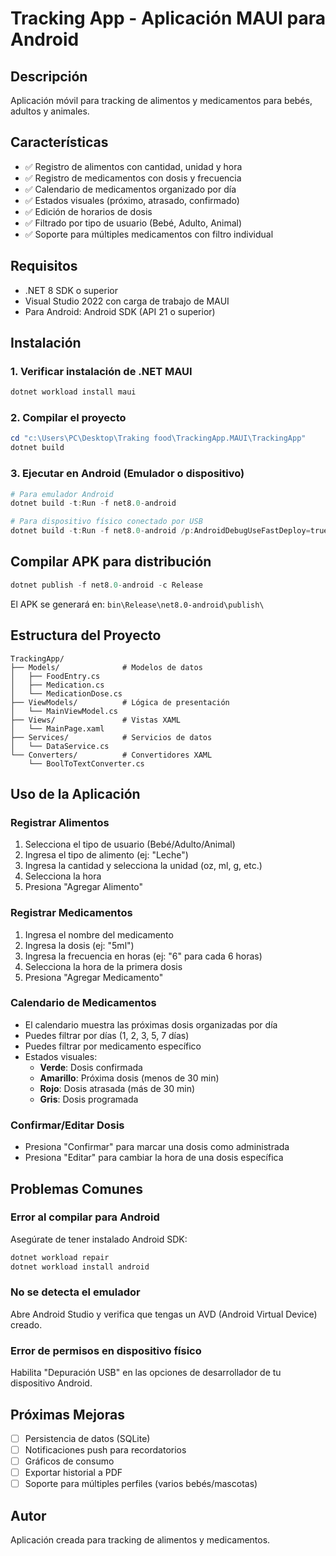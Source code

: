 # Tracking App - Aplicación MAUI para Android

## Descripción
Aplicación móvil para tracking de alimentos y medicamentos para bebés, adultos y animales.

## Características
- ✅ Registro de alimentos con cantidad, unidad y hora
- ✅ Registro de medicamentos con dosis y frecuencia
- ✅ Calendario de medicamentos organizado por día
- ✅ Estados visuales (próximo, atrasado, confirmado)
- ✅ Edición de horarios de dosis
- ✅ Filtrado por tipo de usuario (Bebé, Adulto, Animal)
- ✅ Soporte para múltiples medicamentos con filtro individual

## Requisitos
- .NET 8 SDK o superior
- Visual Studio 2022 con carga de trabajo de MAUI
- Para Android: Android SDK (API 21 o superior)

## Instalación

### 1. Verificar instalación de .NET MAUI
```powershell
dotnet workload install maui
```

### 2. Compilar el proyecto
```powershell
cd "c:\Users\PC\Desktop\Traking food\TrackingApp.MAUI\TrackingApp"
dotnet build
```

### 3. Ejecutar en Android (Emulador o dispositivo)
```powershell
# Para emulador Android
dotnet build -t:Run -f net8.0-android

# Para dispositivo físico conectado por USB
dotnet build -t:Run -f net8.0-android /p:AndroidDebugUseFastDeploy=true
```

## Compilar APK para distribución
```powershell
dotnet publish -f net8.0-android -c Release
```

El APK se generará en: `bin\Release\net8.0-android\publish\`

## Estructura del Proyecto
```
TrackingApp/
├── Models/              # Modelos de datos
│   ├── FoodEntry.cs
│   ├── Medication.cs
│   └── MedicationDose.cs
├── ViewModels/          # Lógica de presentación
│   └── MainViewModel.cs
├── Views/               # Vistas XAML
│   └── MainPage.xaml
├── Services/            # Servicios de datos
│   └── DataService.cs
└── Converters/          # Convertidores XAML
    └── BoolToTextConverter.cs
```

## Uso de la Aplicación

### Registrar Alimentos
1. Selecciona el tipo de usuario (Bebé/Adulto/Animal)
2. Ingresa el tipo de alimento (ej: "Leche")
3. Ingresa la cantidad y selecciona la unidad (oz, ml, g, etc.)
4. Selecciona la hora
5. Presiona "Agregar Alimento"

### Registrar Medicamentos
1. Ingresa el nombre del medicamento
2. Ingresa la dosis (ej: "5ml")
3. Ingresa la frecuencia en horas (ej: "6" para cada 6 horas)
4. Selecciona la hora de la primera dosis
5. Presiona "Agregar Medicamento"

### Calendario de Medicamentos
- El calendario muestra las próximas dosis organizadas por día
- Puedes filtrar por días (1, 2, 3, 5, 7 días)
- Puedes filtrar por medicamento específico
- Estados visuales:
  - **Verde**: Dosis confirmada
  - **Amarillo**: Próxima dosis (menos de 30 min)
  - **Rojo**: Dosis atrasada (más de 30 min)
  - **Gris**: Dosis programada

### Confirmar/Editar Dosis
- Presiona "Confirmar" para marcar una dosis como administrada
- Presiona "Editar" para cambiar la hora de una dosis específica

## Problemas Comunes

### Error al compilar para Android
Asegúrate de tener instalado Android SDK:
```powershell
dotnet workload repair
dotnet workload install android
```

### No se detecta el emulador
Abre Android Studio y verifica que tengas un AVD (Android Virtual Device) creado.

### Error de permisos en dispositivo físico
Habilita "Depuración USB" en las opciones de desarrollador de tu dispositivo Android.

## Próximas Mejoras
- [ ] Persistencia de datos (SQLite)
- [ ] Notificaciones push para recordatorios
- [ ] Gráficos de consumo
- [ ] Exportar historial a PDF
- [ ] Soporte para múltiples perfiles (varios bebés/mascotas)

## Autor
Aplicación creada para tracking de alimentos y medicamentos.
